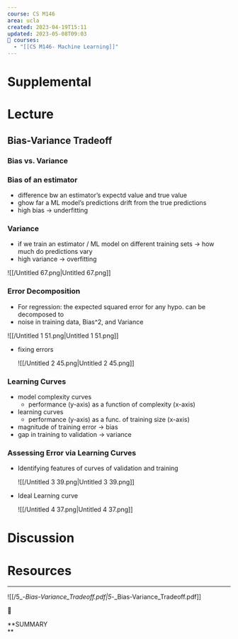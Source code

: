 ```yaml
---
course: CS M146
area: ucla
created: 2023-04-19T15:11
updated: 2023-05-08T09:03
📕 courses:
  - "[[CS M146- Machine Learning]]"
---
```

# Supplemental

# Lecture

## Bias-Variance Tradeoff

### Bias vs. Variance

### Bias of an estimator

- difference bw an estimator’s expectd value and true value
- ghow far a ML model’s predictions drift from the true predictions
- high bias → underfitting

### Variance

- if we train an estimator / ML model on different training sets → how much do predictions vary
- high variance → overfitting

![[/Untitled 67.png|Untitled 67.png]]

### Error Decomposition

- For regression: the expected squared error for any hypo. can be decomposed to
- noise in training data, Bias^2, and Variance

![[/Untitled 1 51.png|Untitled 1 51.png]]

- fixing errors
    
    ![[/Untitled 2 45.png|Untitled 2 45.png]]
    

### Learning Curves

- model complexity curves
    - performance (y-axis) as a function of complexity (x-axis)
- learning curves
    - performance (y-axis) as a func. of training size (x-axis)
- magnitude of training error → bias
- gap in training to validation → variance

### Assessing Error via Learning Curves

- Identifying features of curves of validation and training
    
    ![[/Untitled 3 39.png|Untitled 3 39.png]]
    
- Ideal Learning curve
    
    ![[/Untitled 4 37.png|Untitled 4 37.png]]
    

# Discussion

# Resources

---

![[/5_-_Bias-Variance_Tradeoff.pdf|5_-_Bias-Variance_Tradeoff.pdf]]

  

📌

**SUMMARY  
**